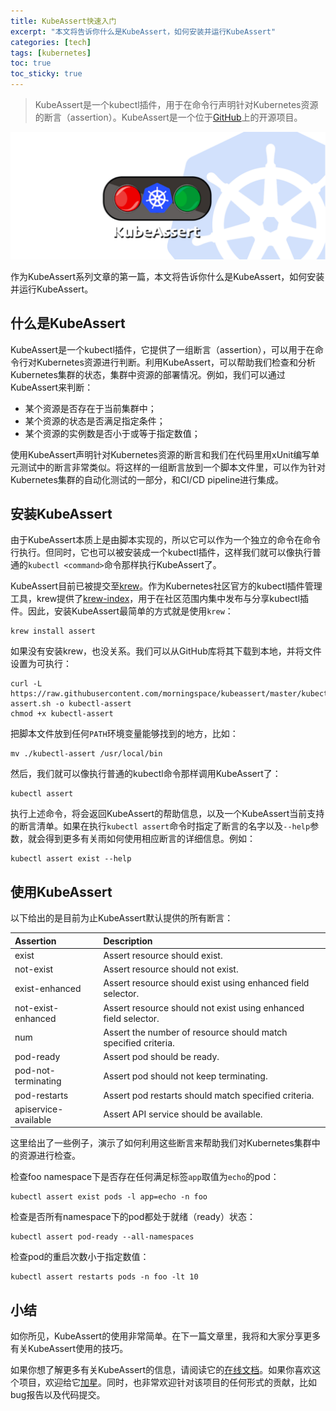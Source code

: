 ```yaml
---
title: KubeAssert快速入门
excerpt: "本文将告诉你什么是KubeAssert，如何安装并运行KubeAssert"
categories: [tech]
tags: [kubernetes]
toc: true
toc_sticky: true
---
```


> KubeAssert是一个kubectl插件，用于在命令行声明针对Kubernetes资源的断言（assertion）。KubeAssert是一个位于[GitHub](https://github.com/morningspace/kubeassert)上的开源项目。

![](/assets/images/studio/kubeassert/kubeassert-1.png)

作为KubeAssert系列文章的第一篇，本文将告诉你什么是KubeAssert，如何安装并运行KubeAssert。

## 什么是KubeAssert

KubeAssert是一个kubectl插件，它提供了一组断言（assertion），可以用于在命令行对Kubernetes资源进行判断。利用KubeAssert，可以帮助我们检查和分析Kubernetes集群的状态，集群中资源的部署情况。例如，我们可以通过KubeAssert来判断：
* 某个资源是否存在于当前集群中；
* 某个资源的状态是否满足指定条件；
* 某个资源的实例数是否小于或等于指定数值；

使用KubeAssert声明针对Kubernetes资源的断言和我们在代码里用xUnit编写单元测试中的断言非常类似。将这样的一组断言放到一个脚本文件里，可以作为针对Kubernetes集群的自动化测试的一部分，和CI/CD pipeline进行集成。

## 安装KubeAssert

由于KubeAssert本质上是由脚本实现的，所以它可以作为一个独立的命令在命令行执行。但同时，它也可以被安装成一个kubectl插件，这样我们就可以像执行普通的`kubectl <command>`命令那样执行KubeAssert了。

KubeAssert目前已被提交至[krew](https://krew.sigs.k8s.io/)。作为Kubernetes社区官方的kubectl插件管理工具，krew提供了[krew-index](https://sigs.k8s.io/krew-index)，用于在社区范围内集中发布与分享kubectl插件。因此，安装KubeAssert最简单的方式就是使用`krew`：
```shell
krew install assert
```

如果没有安装krew，也没关系。我们可以从GitHub库将其下载到本地，并将文件设置为可执行：
```shell
curl -L https://raw.githubusercontent.com/morningspace/kubeassert/master/kubectl-assert.sh -o kubectl-assert
chmod +x kubectl-assert
```

把脚本文件放到任何`PATH`环境变量能够找到的地方，比如：
```shell
mv ./kubectl-assert /usr/local/bin
```

然后，我们就可以像执行普通的kubectl命令那样调用KubeAssert了：
```shell
kubectl assert
```

执行上述命令，将会返回KubeAssert的帮助信息，以及一个KubeAssert当前支持的断言清单。如果在执行`kubectl assert`命令时指定了断言的名字以及`--help`参数，就会得到更多有关雨如何使用相应断言的详细信息。例如：
```shell
kubectl assert exist --help
```
## 使用KubeAssert

以下给出的是目前为止KubeAssert默认提供的所有断言：

| Assertion             | Description
|:----------------------|:----------------------
| exist                 | Assert resource should exist.
| not-exist             | Assert resource should not exist.
| exist-enhanced        | Assert resource should exist using enhanced field selector.
| not-exist-enhanced    | Assert resource should not exist using enhanced field selector.
| num                   | Assert the number of resource should match specified criteria.
| pod-ready             | Assert pod should be ready.
| pod-not-terminating   | Assert pod should not keep terminating.
| pod-restarts          | Assert pod restarts should match specified criteria.
| apiservice-available  | Assert API service should be available.

这里给出了一些例子，演示了如何利用这些断言来帮助我们对Kubernetes集群中的资源进行检查。

检查foo namespace下是否存在任何满足标签`app`取值为`echo`的pod：
```
kubectl assert exist pods -l app=echo -n foo
```

检查是否所有namespace下的pod都处于就绪（ready）状态：
```
kubectl assert pod-ready --all-namespaces
```

检查pod的重启次数小于指定数值：
```
kubectl assert restarts pods -n foo -lt 10
```

## 小结

如你所见，KubeAssert的使用非常简单。在下一篇文章里，我将和大家分享更多有关KubeAssert使用的技巧。

如果你想了解更多有关KubeAssert的信息，请阅读它的[在线文档](https://morningspace.github.io/kubeassert/docs/)。如果你喜欢这个项目，欢迎给它[加星](https://github.com/morningspace/kubeassert)。同时，也非常欢迎针对该项目的任何形式的贡献，比如bug报告以及代码提交。
